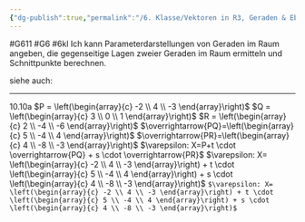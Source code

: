 ```yaml
---
{"dg-publish":true,"permalink":"/6. Klasse/Vektoren in R3, Geraden & Ebenen im Raum, Rn/Parameterdarstellungen von Geraden im Raum angeben, Lage zweier Geraden/"}
---
```


#G611 #G6 #6kl
Ich kann Parameterdarstellungen von Geraden im Raum angeben, die gegenseitige Lagen zweier Geraden im Raum ermitteln und Schnittpunkte berechnen.

siehe auch:
___
10.10a
$P = \left(\begin{array}{c} -2 \\ 4 \\ -3 \end{array}\right)$
$Q = \left(\begin{array}{c} 3 \\ 0 \\ 1 \end{array}\right)$
$R = \left(\begin{array}{c} 2 \\ -4 \\ -6 \end{array}\right)$
$\overrightarrow{PQ}=\left(\begin{array}{c} 5 \\ -4 \\ 4 \end{array}\right)$
$\overrightarrow{PR}=\left(\begin{array}{c} 4 \\ -8 \\ -3 \end{array}\right)$
$\varepsilon: X=P+t \cdot \overrightarrow{PQ} + s \cdot \overrightarrow{PR}$
$\varepsilon: X= \left(\begin{array}{c} -2 \\ 4 \\ -3 \end{array}\right) + t \cdot \left(\begin{array}{c} 5 \\ -4 \\ 4 \end{array}\right) + s \cdot \left(\begin{array}{c} 4 \\ -8 \\ -3 \end{array}\right)$
```$\varepsilon: X= \left(\begin{array}{c} -2 \\ 4 \\ -3 \end{array}\right) + t \cdot \left(\begin{array}{c} 5 \\ -4 \\ 4 \end{array}\right) + s \cdot \left(\begin{array}{c} 4 \\ -8 \\ -3 \end{array}\right)$```

